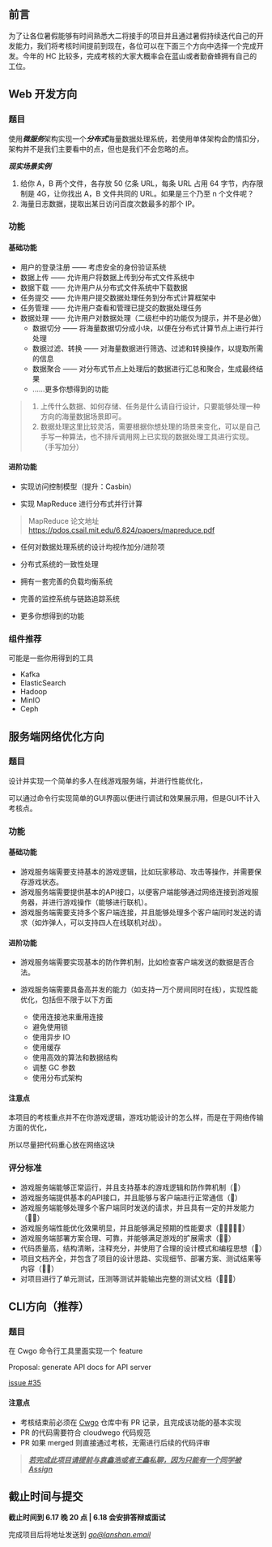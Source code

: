 ## 前言

为了让各位暑假能够有时间熟悉大二将接手的项目并且通过暑假持续迭代自己的开发能力，我们将考核时间提前到现在，各位可以在下面三个方向中选择一个完成开发。今年的 HC 比较多，完成考核的大家大概率会在蓝山或者勤奋蜂拥有自己的工位。

## Web 开发方向

### 题目

使用***微服务***架构实现一个***分布式***海量数据处理系统，若使用单体架构会酌情扣分，架构并不是我们主要看中的点，但也是我们不会忽略的点。

***现实场景实例***

1. 给你 A，B 两个文件，各存放 50 亿条 URL，每条 URL 占用 64 字节，内存限制是 4G，让你找出 A，B 文件共同的 URL。如果是三个乃至 n 个文件呢？
2. 海量日志数据，提取出某日访问百度次数最多的那个 IP。

### 功能

#### 基础功能

- 用户的登录注册 —— 考虑安全的身份验证系统
- 数据上传 —— 允许用户将数据上传到分布式文件系统中
- 数据下载 —— 允许用户从分布式文件系统中下载数据
- 任务提交 —— 允许用户提交数据处理任务到分布式计算框架中
- 任务管理 —— 允许用户查看和管理已提交的数据处理任务
- 数据处理 —— 允许用户对数据处理（二级栏中的功能仅为提示，并不是必做）
    - 数据切分 —— 将海量数据切分成小块，以便在分布式计算节点上进行并行处理
    - 数据过滤、转换 —— 对海量数据进行筛选、过滤和转换操作，以提取所需的信息
    - 数据聚合 —— 对分布式节点上处理后的数据进行汇总和聚合，生成最终结果
    - ......更多你想得到的功能

> 1. 上传什么数据、如何存储、任务是什么请自行设计，只要能够处理一种方向的海量数据场景即可。
> 2. 数据处理这里比较灵活，需要根据你想处理的场景来变化，可以是自己手写一种算法，也不排斥调用网上已实现的数据处理工具进行实现。（手写加分）

#### 进阶功能

- 实现访问控制模型（提升：Casbin）

- 实现 MapReduce 进行分布式并行计算

> MapReduce 论文地址 https://pdos.csail.mit.edu/6.824/papers/mapreduce.pdf

- 任何对数据处理系统的设计均视作加分/进阶项

- 分布式系统的一致性处理
- 拥有一套完善的负载均衡系统
- 完善的监控系统与链路追踪系统
- 更多你想得到的功能

### 组件推荐

可能是一些你用得到的工具

- Kafka
- ElasticSearch
- Hadoop
- MinIO
- Ceph



## 服务端网络优化方向

### 题目

设计并实现一个简单的多人在线游戏服务端，并进行性能优化，

可以通过命令行实现简单的GUI界面以便进行调试和效果展示用，但是GUI不计入考核点。

### 功能

#### 基础功能

- 游戏服务端需要支持基本的游戏逻辑，比如玩家移动、攻击等操作，并需要保存游戏状态。
- 游戏服务端需要提供基本的API接口，以便客户端能够通过网络连接到游戏服务器，并进行游戏操作（能够进行联机）。
- 游戏服务端需要支持多个客户端连接，并且能够处理多个客户端同时发送的请求（如炸弹人，可以支持四人在线联机对战）。

#### 进阶功能

- 游戏服务端需要实现基本的防作弊机制，比如检查客户端发送的数据是否合法。

- 游戏服务端需要具备高并发的能力（如支持一万个房间同时在线），实现性能优化，包括但不限于以下方面
    - 使用连接池来重用连接
    - 避免使用锁
    - 使用异步 IO
    - 使用缓存
    - 使用高效的算法和数据结构
    - 调整 GC 参数
    - 使用分布式架构

#### 注意点

本项目的考核重点并不在你游戏逻辑，游戏功能设计的怎么样，而是在于网络传输方面的优化，

所以尽量把代码重心放在网络这块

### 评分标准

- 游戏服务端能够正常运行，并且支持基本的游戏逻辑和防作弊机制（🌟）
- 游戏服务端提供基本的API接口，并且能够与客户端进行正常通信（🌟）
- 游戏服务端能够处理多个客户端同时发送的请求，并且具有一定的并发能力（🌟🌟）
- 游戏服务端性能优化效果明显，并且能够满足预期的性能要求（🌟🌟🌟🌟🌟）
- 游戏服务端部署方案合理、可靠，并能够满足游戏的扩展需求（🌟🌟）
- 代码质量高，结构清晰，注释充分，并使用了合理的设计模式和编程思想（🌟）
- 项目文档齐全，并包含了项目的设计思路、实现细节、部署方案、测试结果等内容（🌟🌟）
- 对项目进行了单元测试，压测等测试并能输出完整的测试文档（🌟🌟🌟）

## CLI方向（推荐）

### 题目

在 Cwgo 命令行工具里面实现一个 feature

Proposal: generate API docs for API server

[issue #35](https://github.com/cloudwego/cwgo/issues/35)

#### 注意点

- 考核结束前必须在 [Cwgo](https://github.com/cloudwego/cwgo) 仓库中有 PR 记录，且完成该功能的基本实现
- PR 的代码需要符合 cloudwego 代码规范
- PR 如果 merged 则直接通过考核，无需进行后续的代码评审

> ***<u>若完成此项目请提前与袁鑫浩或者王鑫私聊，因为只能有一个同学被 Assign</u>***

## 截止时间与提交

**截止时间到 6.17 晚 20 点 | 6.18 会安排答辩或面试**

完成项目后将地址发送到 *go@lanshan.email*